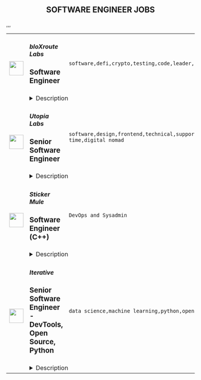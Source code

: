 <div align="center"><h2>SOFTWARE ENGINEER JOBS</h2></div><table><tr>
                <td width="100" height="100" rowspan="2">
                    <img src="https://remoteok.com/assets/img/jobs/b8432c8cd493aaec0ea4df428ca9de2f1674890175.png" width="38px" height="auto">
                </td>
                <td width="300">
                    <h5>bloXroute Labs</h5>
                    <h3>Software Engineer</h3>
                </td>
                <td width="300">
                    <code>software,defi,crypto,testing,code,leader,reliability,go,healthcare,engineer,engineering,backend</code>
                </td>
                <td width="200">
                <text>3 days ago</text>
                </td>
                <td width="100" rowspan="2">
                <a href="https://remoteOK.com/remote-jobs/remote-software-engineer-bloxroute-labs-185712" align="right" target="_blank">Apply</a>
                </td>
            </tr>
            <tr>
                <td colspan="3">
                <details><summary>Description</summary>
                <div><b style="font-size:18px;">ABOUT BLOXROUTE </b></div><div><br></div><div>bloXroute is the "Flash Boys" for DeFi. It created the first and only high performance blockchain distribution network (BDN) with the best solution for Ethereum, BSC, and Polygon. The bloXroute BDN and DeFi trading tools allow its users to win at crypto trading. The BDN utilizes a global network of servers optimized for network performance.  Nodes access this network through open source gateways and users can access it through the bloXroute public-API. </div><div><br></div><div>The BDN network propagates blockchain transactions and blocks closer to the speed of light. It provides traders with the speed and reliability required for crypto transactions. bloXroute is the leader in mempool services, block streaming and anything Defi performance. The BDN also allow blockchains to scale by speeding the time it takes to communicate the current state. The BDN fast communication reduce the blocksâ size and frequency limits. This is true for all consensus mechanisms, including Proof of Stake, Proof of Work, and DAGs.</div><div><br></div><div>We encourage you to apply even if you don't match all of the qualifications listed. </div><p></p><h4>Responsibilities </h4><p></p><p></p><ul>
<li>Improve (suggest and implement) the speed of the BDN (Blockchain Distribution Network) based on the blockchain protocol, network and consensus model </li>
<li>Create offerings that leverage the speed of the data that passes through the blockchain distribution network </li>
<li>Integrate our core systems with other blockchains such as Ethereum, Binance Smart Chain, Polygon, Solana and other future blockchains on the roadmap </li>
<div><br></div>
</ul><p></p><h4>Requirements </h4><p></p><p></p><ul>
<li>At least 5 years of experience with designing, building, testing and implementing highly scalable and distributed backend systems </li>
<li>3+ years experience in Blockchain </li>
<li>2+ years experience in Blockchain propagation, consensus (one of the following networks: Ethereum, Binance Smart Chain, Polygon and Solana) </li>
<li>Expertise using Go language </li>
<li>Creative, independent, can do attitude, and a great team player </li>
<li>Ability to read, modify blockchain core code (geth, bor, prysm, ...)</li>
</ul><div><b style="font-size:18px;">BENEFITS </b></div><div><br></div><div>bloXroute Labs offers competitive salaries, stock options, company paid healthcare benefits, 401k, unlimited PTO, remote work option and more. The benefits may vary based on global locations. We built a highly skilled team of business and engineering minds who are working on complex and innovative projects.</div><br/><br/>Please mention the word **LUSH** and tag RMjE4LjU1LjExOS4xNDI= when applying to show you read the job post completely (#RMjE4LjU1LjExOS4xNDI=). This is a beta feature to avoid spam applicants. Companies can search these words to find applicants that read this and see they're human.
                </details>
                </td>
            </tr>,<tr>
                <td width="100" height="100" rowspan="2">
                    <img src="https://remoteok.com/assets/img/jobs/5fbecab6559265be199d7a519562c6431674717320.peg" width="38px" height="auto">
                </td>
                <td width="300">
                    <h5>Utopia Labs</h5>
                    <h3>Senior Software Engineer</h3>
                </td>
                <td width="300">
                    <code>software,design,frontend,technical,support,web,cloud,senior,health,engineer,engineering,backend,full-time,digital nomad</code>
                </td>
                <td width="200">
                <text>5 days ago</text>
                </td>
                <td width="100" rowspan="2">
                <a href="https://remoteOK.com/remote-jobs/remote-senior-software-engineer-utopia-labs-184690" align="right" target="_blank">Apply</a>
                </td>
            </tr>
            <tr>
                <td colspan="3">
                <details><summary>Description</summary>
                <div><br></div><div><span style="font-size:24px;">ð» Engineering at Utopia Labs</span></div><div><br></div><div>We love building beautiful and powerful technology with deep impact and purpose. With almost all of our founding team having a technically-focused background from companies like Microsoft, Facebook, and Lunchclub. Utopia Labs wants you to join a group of hackers who are driven by their deep curiosity, a pursuit of technical excellence, and a passion for driving impact.</div><div><br></div><div>At Utopia Labs, we're building the tools that will support the future of governance, commerce, and work. We aim to help DAOs revolutionize the way people work, own, and interact with the world. Our engineering effort is central to that goal.</div><div><br></div><div>As a senior engineer with Utopia, you will be a major stakeholder in helping the engineering org scale as we build the software that will power Web3âs largest organizations. We are looking for skillful, communicative, and reliable engineers who have real-world distributed systems experience at scale.</div><h4>Responsibilities</h4><ul>
<li>Build out well-tested frontend and backend systems for our core web product.</li>
<li>Articulate a long-term technical direction and vision for maintaining and scaling our web product</li>
<li>Shepherd technical infrastructure for an ambitious product roadmap.</li>
<li>Help reinforce security, availability, and scalability in our software infrastructure.</li>
<li>Create trustworthy user experiences by building interfaces that are simple, easy to comprehend, performant and reliable using modern tools like React, Typescript, and GraphQL.</li>
<li>Excellent communication skills </li>
<li>Ability to understand as well as explain complex ideas to stakeholders of varying levels of technical experience</li>
</ul><h4>Requirements</h4><ul>
<li>4+ years of development experience using Javascript, Typescript, NodeJS, Express, NextJS, or similar</li>
<li>Solid experience architecting solutions (experience in different architecture layers and components) through multiple frameworks</li>
<li>Experience managing and scaling early engineering teams</li>
<li>Understanding of GraphQL</li>
<li>Experience developing cloud services and an understanding of design for scalability, performance, security, and reliability.</li>
<li>Experience developing with a test-driven mentality</li>
<li>Proficiency with Git</li>
<li>A good understanding of CI/CD</li>
</ul><div><br></div><h4>Nice to have</h4><ul>
<li>Started, or participated in a DAO as a core contributor.</li>
<li>Interest in crypto.</li>
<li>Experience using decentralized databases like Ceramic and OrbitDB</li>
<li>3+ years full-time software engineering experience</li>
<li>1+ years full-time experience in a blockchain-based project</li>
<li>Experience contributing to open-source projects</li>
<li>Experience writing smart contracts or building</li>
<li>Demonstrated interest in open and community-driven platforms.</li>
</ul><div><span style="font-size:24px;">Perks & Benefits</span></div><div><br></div><div><span style="font-size:18px;">ð Health and wellbeing</span></div><div>We offer top-of-the-line benefits, including health, mental health, dental, and vision insurance.</div><div><br></div><div><span style="font-size:18px;">ð´ Time off</span></div><div>We want people to take time off to rest and rejuvenate. We offer a 3 week paid vacation as well as 10 observed holidays by country.</div><div><br></div><div><span style="font-size:18px;">ð£ Parental leave</span></div><div>Our parental leave policy offers biological, adoptive, and foster parents paid time off to spend quality time with family.</div><div><br></div><div><span style="font-size:18px;">ð¥ Lunch on us</span></div><div>You'll have a very generous meal budget for you to eat every day.</div><div><br></div><div><span style="font-size:18px;">ð Commuting</span></div><div>We offer monthly commuter credits.</div><div><br></div><div><br></div><div><span style="font-size:24px;">Any Questions?</span></div><div><br></div><div>Email: pryce@utopialabs.com</div><div><br></div><div>Twitter: <a href="https://twitter.com/pryceandstuff" class="postings-link" rel="noopener noreferrer nofollow">https://twitter.com/pryceandstuff</a>
</div><div><br></div><br/><br/>Please mention the word **POLISHED** and tag RMjE4LjU1LjExOS4xNDI= when applying to show you read the job post completely (#RMjE4LjU1LjExOS4xNDI=). This is a beta feature to avoid spam applicants. Companies can search these words to find applicants that read this and see they're human.
                </details>
                </td>
            </tr>,<tr>
                <td width="100" height="100" rowspan="2">
                    <img src="https://wwr-pro.s3.amazonaws.com/logos/0018/9370/logo.gif" width="38px" height="auto">
                </td>
                <td width="300">
                    <h5>Sticker Mule</h5>
                    <h3> Software Engineer (C++)</h3>
                </td>
                <td width="300">
                    <code>DevOps and Sysadmin</code>
                </td>
                <td width="200">
                <text>7 days ago</text>
                </td>
                <td width="100" rowspan="2">
                <a href="https://weworkremotely.com/remote-jobs/sticker-mule-software-engineer-c" align="right" target="_blank">Apply</a>
                </td>
            </tr>
            <tr>
                <td colspan="3">
                <details><summary>Description</summary>
                <img src="https://we-work-remotely.imgix.net/logos/0018/9370/logo.gif?ixlib=rails-4.0.0&w=50&h=50&dpr=2&fit=fill&auto=compress" />

<p>
  <strong>Headquarters:</strong> New York, NY
    <br /><strong>URL:</strong> <a href="https://www.stickermule.com/careers">https://www.stickermule.com/careers</a>
</p>

<div><strong>About Sticker Mule</strong></div><div>Sticker Mule is the Internet's most "kick ass" brand. We are privately-owned, profitable, and powered by a globally distributed team that enjoys building happy customer experience at the highest technical standards. Our software team operates from 17 countries, and we're always looking for more exceptional engineers.<br><br>
</div><div><a href="https://www.stickermule.com/about"><strong>See more about our teams here</strong></a></div><div><br></div><div><strong>We offer</strong></div><ol>
<li>Remote work with flexible schedules</li>
<li>A privately owned, low-stress culture.</li>
<li>A fun "no bullshit" work environment</li>
</ol><div><strong>We like you to know</strong></div><ol>
<li>C++</li>
<li>Go</li>
<li>Postgres</li>
<li>Docker</li>
<li>Cloud Infrastructure</li>
<li>Familiarity with C#</li>
<li>Excellent communication skills (English)</li>
<li>Degree in Computer Science or equivalent practical experience</li>
</ol><div><strong>Challenges</strong></div><ol>
<li>Improve factory automation software</li>
<li>Migrate legacy services to Go</li>
<li>Maintain a large C++ codebase</li>
</ol><div><strong>Compensation and benefits</strong></div><ol>
<li>Salary: $135k+ based on experience</li>
<li>$20,000 signing bonus</li>
<li>4 weeks vacation + holidays based on your country of residence</li>
</ol>

<p><strong>To apply:</strong> <a href="https://weworkremotely.com/remote-jobs/sticker-mule-software-engineer-c">https://weworkremotely.com/remote-jobs/sticker-mule-software-engineer-c</a></p>

                </details>
                </td>
            </tr>,<tr>
                <td width="100" height="100" rowspan="2">
                    <img src="https://wwr-pro.s3.amazonaws.com/logos/0015/2558/logo.gif" width="38px" height="auto">
                </td>
                <td width="300">
                    <h5>Prospect</h5>
                    <h3> JavaScript (React) Software Engineer</h3>
                </td>
                <td width="300">
                    <code>Front-End Programming</code>
                </td>
                <td width="200">
                <text>10 days ago</text>
                </td>
                <td width="100" rowspan="2">
                <a href="https://weworkremotely.com/remote-jobs/prospect-javascript-react-software-engineer-1" align="right" target="_blank">Apply</a>
                </td>
            </tr>
            <tr>
                <td colspan="3">
                <details><summary>Description</summary>
                <img src="https://we-work-remotely.imgix.net/logos/0015/2558/logo.gif?ixlib=rails-4.0.0&w=50&h=50&dpr=2&fit=fill&auto=compress" />

<p>
  <strong>Headquarters:</strong> Waterloo, Canada
    <br /><strong>URL:</strong> <a href="https://tryprospect.com">https://tryprospect.com</a>
</p>

<div>We are a remote startup (headquartered in Canada) building a smart, curious, and driven team that’s making software to help sales reps sell better.</div><div>
<br>Prospect is a lead generation app that helps you find contact data right inside your browser in real-time. The best sales teams from the top tech companies in the world use Prospect to crush their sales targets.</div><div><strong><br>MORE ABOUT US</strong></div><div>
<br>We are currently a team of 15 people -- you will be #16 🙂</div><div>
<br>We are self-funded and profitable (no VCs or investors). We did this because we want to do what’s best for our team and customers.</div><div>
<br>Authoritative leadership style is practiced here, where the overall goal is given and you have the freedom to choose your own way of achieving it.</div><div>
<br>We have balanced working hours (~8 hours/day), don’t work weekends, and take ample time off. We don’t have any “managers” and we rarely do any internal meetings.</div><div><strong><br>ABOUT YOU</strong></div><div>
<br>You enjoy writing beautiful code. You care not just about whether the code works, but you think deeply about how well it performs, and how it will be understood by future developers.</div><div>
<br>You like shipping things. You realize that building excellent products is a marathon, not a sprint, and regularly make improvements in iterations.</div><div>
<br>You are an excellent communicator. You realize that working remotely requires thoughtful communication and you do so through great written communication.</div><div>
<br>You self-manage and are open to feedback. You enjoy taking a goal and figuring out how to ship it without heavy direction and regular check-ins.</div><div>
<br>You are product and customer-centric. Whether it is a bug fix, perf improvement, or a new feature, you realize that every line of code is an opportunity to make a user’s experience better.</div><div><strong><br>OUR ENGINEERING TEAM RIGHT NOW</strong></div><div>
<br>We are currently a team of 6 engineers. Our roles are divided based on the projects we work on.</div><div>
<br>We work in 4-week-long development cycles in which we focus on adding new features, fixing bugs, or making improvements. After each cycle, we have a 2-week cool-off which we use to work on anything we would like to as well as plan for the next cycle.</div><div>
<br>Our frontend stack is currently:</div><ul>
<li>
<strong>Languages</strong>: Mostly TypeScript, with some ES6</li>
<li>
<strong>Frameworks</strong>: React, Redux, Redux Sagas</li>
<li>
<strong>Tooling</strong>: ESLint, Jest, Prettier, Storybook</li>
</ul><div>
<br>And the rest of our stack is currently:</div><ul>
<li>
<strong>Backend</strong>: Java with modern practices</li>
<li>
<strong>Cloud</strong>: AWS, managed by Terraform</li>
<li>
<strong>Database</strong>: PostgreSQL</li>
<li>
<strong>Internal:</strong> GitLab, Linear, and LaunchDarkly</li>
</ul><div>
<br><strong>PROJECTS YOU WILL WORK ON</strong>
</div><div>
<br>You will be working on our core application’s frontend. The application is a React/Redux application written in TypeScript with modern best practices.</div><div>
<br>This is a high-impact role. We are looking for someone to take real ownership of one or two core features within the first year. You will own some extremely important parts of our application that serve thousands of customers.</div><div>
<br>We prioritize our projects based on what customers are requesting the most. Some things that you might work on include:</div><ul>
<li>
<strong>DevOps</strong>: Improve the CI pipeline by improving static analysis and adding tests</li>
<li>
<strong>Improvements</strong>: Improve performance to render UI at 60fps</li>
<li>
<strong>Integrations</strong>: Add features to and revamp our Salesforce integration</li>
<li>
<strong>Platform</strong>: Make the main app, a Chrome Extension, work on other platforms</li>
<li>
<strong>Upgrades</strong>: Migrate to the latest versions of core dependencies, such as React</li>
</ul><div>
<br><strong>MUST HAVES</strong>
</div><ul>
<li>3+ years of JavaScript programming experience</li>
<li>Experience shipping React applications to production</li>
</ul><div>
<br><strong>BONUS NICE-TO-HAVES</strong>
</div><ul>
<li>Past remote work experience</li>
<li>Experience at a startup or a small company</li>
<li>Experience working with Rust and TypeScript</li>
<li>Front-end design experience (Figma/Sketch, CSS, an eye for good user interfaces)</li>
</ul><div>
<br><strong>COMPENSATION AND PERKS</strong>
</div><ul>
<li>Salary: $75,000 - $85,000 USD per year</li>
<li>$1,500 annual continued learning budget (for books, courses, and self-improvement)</li>
<li>$1,000+ annual travel spending allowance (money to spend during your vacation)</li>
<li>Flexible working hours (4 hour overlap with EST and the remaining 4 flexible)</li>
<li>4 weeks paid time off</li>
<li>Benefits (health, dental, etc) through our company HSA (for people living in Canada)</li>
</ul>

<p><strong>To apply:</strong> <a href="https://weworkremotely.com/remote-jobs/prospect-javascript-react-software-engineer-1">https://weworkremotely.com/remote-jobs/prospect-javascript-react-software-engineer-1</a></p>

                </details>
                </td>
            </tr>,<tr>
                <td width="100" height="100" rowspan="2">
                    <img src="https://remotive.com/job/1187421/logo" width="38px" height="auto">
                </td>
                <td width="300">
                    <h5>Iterative</h5>
                    <h3>Senior Software Engineer - Front-end, Typescript</h3>
                </td>
                <td width="300">
                    <code>backend,git,machine learning,python</code>
                </td>
                <td width="200">
                <text>25 days ago</text>
                </td>
                <td width="100" rowspan="2">
                <a href="https://remotive.com/remote-jobs/software-dev/senior-software-engineer-front-end-typescript-1187421" align="right" target="_blank">Apply</a>
                </td>
            </tr>
            <tr>
                <td colspan="3">
                <details><summary>Description</summary>
                <p>The ML tools ecosystem is what JS space was 10 years ago: there’s a clear need for better tools, frameworks, and open standards. <span class="notion-enable-hover" style="font-style: italic;">ITERATIVE</span> is already a well known company in this fast-evolving space with a big, engaged open-source community. Please consider joining our <span class="notion-enable-hover" style="font-style: italic;">remote-first team</span> if you love open-source, if you’re interested in building dev tools and simplifying the lives of many, many developers in ML.</p>
<p><span style="font-weight: 600; color: #000000; letter-spacing: 0.75px;"><br class="Apple-interchange-newline">Job Description</span></p>
<p>We’re seeking<span class="notion-enable-hover" style="font-weight: 600;"> </span><span class="notion-enable-hover">TypeScript front-end engineers to build our</span><span class="notion-enable-hover"> <a href="https://studio.iterative.ai/" rel="nofollow" style="font-weight: 600;">SaaS product</a> and a</span><span class="notion-enable-hover" style="font-weight: 600;"> VS Code UI</span> (to be open sourced soon!) for our popular machine learning tools: <a class="notion-link-token notion-enable-hover" href="http://dvc.org/" rel="nofollow" style="cursor: pointer; overflow-wrap: break-word;" target="_blank"><span class="link-annotation-unknown-block-id--1168671846" style="border-bottom-width: 0.05em; border-color: rgba(55, 53, 47, 0.4); opacity: 0.7;">DVC</span></a> (9k+ <span style="line-height: 1em; white-space: nowrap; ">⭐</span>on GitHub) and <a class="notion-link-token notion-enable-hover" href="http://cml.dev/" rel="nofollow" style="cursor: pointer; overflow-wrap: break-word;" target="_blank"><span class="link-annotation-unknown-block-id--2051758088" style="border-bottom-width: 0.05em; border-color: rgba(55, 53, 47, 0.4); opacity: 0.7;">CML</span></a> (3k+ <span style="line-height: 1em; white-space: nowrap; ">⭐</span> on GitHub).</p>
<p><span style="color: var(--remotive-chocolate);">If you have experience with dev tools like GitHub, UI plugins for Git, etc., you should have some sense what the project is like (if not, check our <a href="https://iterative.ai/" rel="nofollow">site</a>).</span></p>
<p> </p>
<p class="h3">Tech Stack</p>
<ul>
<li>TypeScript</li>
</ul>
<ul>
<li>Node</li>
</ul>
<ul>
<li>React</li>
</ul>
<ul>
<li>Python (on the backend)</li>
</ul>
<p> </p>
<p class="h3">Must have</p>
<ul>
<li>Strong TS/JS/Node experience (5+ years)</li>
</ul>
<ul>
<li>Excellent communication skills and a positive mindset 🤗</li>
</ul>
<ul>
<li>Initiative to help shape the engineering practices, products, and culture of a young startup</li>
</ul>
<p><br><br></p>
<p class="h3">Nice to have</p>
<ul>
<li>Python or open source experience - good to have</li>
</ul>
<ul>
<li>Some domain knowledge (DS/ML understanding) - an advantage</li>
</ul>
<p> </p>
<img src="https://remotive.com/job/track/1187421/blank.gif?source=public_api" alt=""/>
                </details>
                </td>
            </tr>,<tr>
                <td width="100" height="100" rowspan="2">
                    <img src="https://remotive.com/job/1187416/logo" width="38px" height="auto">
                </td>
                <td width="300">
                    <h5>Iterative</h5>
                    <h3>Senior Software Engineer  - DevTools, Open Source, Python</h3>
                </td>
                <td width="300">
                    <code>data science,machine learning,python,open source</code>
                </td>
                <td width="200">
                <text>25 days ago</text>
                </td>
                <td width="100" rowspan="2">
                <a href="https://remotive.com/remote-jobs/software-dev/senior-software-engineer-devtools-open-source-python-1187416" align="right" target="_blank">Apply</a>
                </td>
            </tr>
            <tr>
                <td colspan="3">
                <details><summary>Description</summary>
                <p><strong>Job Description</strong></p>
<p>Strong Python knowledge and excellent coding culture (standards, unit test, etc) are required. Alternatively, strong skill in other languages along with some knowledge of Python is also acceptable.</p>
<p><br><br></p>
<div class="h3">Responsibilities</div>
<ul>
<li>Discuss and research issues, features, new products.</li>
</ul>
<ul>
<li>Write code (see some <a class="postings-link" href="https://github.com/iterative/dvc/pulls?q=is%3Apr+is%3Aclosed" rel="nofollow"><strong>PR examples</strong></a>).</li>
</ul>
<ul>
<li>Write docs if needed for your code (see this <a class="postings-link" href="https://github.com/iterative/dvc.org" rel="nofollow"><strong>repo</strong></a>).</li>
</ul>
<ul>
<li>Being actively involved with the community - talk to users on Github, Discord, forum.</li>
</ul>
<p><br><br></p>
<div class="h3">Must have</div>
<ul>
<li>Motivation and interest</li>
</ul>
<ul>
<li>Remote work self-discipline</li>
</ul>
<ul>
<li>Excellent communication skills - clear, constructive, and respectful dialog with other team members, community.</li>
</ul>
<ul>
<li>Can focus and deliver a task w/o constantly switching to other stuff - respect team's planning, deadlines, etc</li>
</ul>
<p><br><br></p>
<div class="h3">Great to have</div>
<ul>
<li>Experience working remotely</li>
</ul>
<ul>
<li>Open source contributions or experience of maintaining, developing an open source project</li>
</ul>
<ul>
<li>System programming experience - kernel, databases, etc.</li>
</ul>
<ul>
<li>Machine learning or data science experience</li>
</ul>
<img src="https://remotive.com/job/track/1187416/blank.gif?source=public_api" alt=""/>
                </details>
                </td>
            </tr></table>